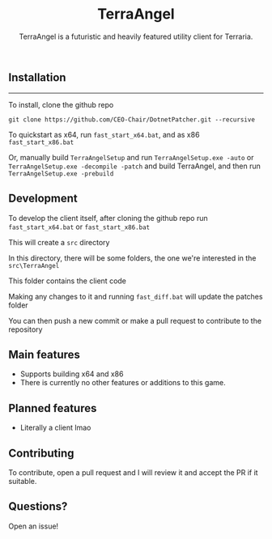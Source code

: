 
<h1 align="center">
TerraAngel
</h1>
<p align="center">
TerraAngel is a futuristic and heavily featured utility client for Terraria.
</p>
<br>

<h2>
Installation
</h2>

---
To install, clone the github repo

```git clone https://github.com/CEO-Chair/DotnetPatcher.git --recursive```

To quickstart as x64, run `fast_start_x64.bat`, and as x86 `fast_start_x86.bat`

Or, manually build `TerraAngelSetup` and run `TerraAngelSetup.exe -auto` or `TerraAngelSetup.exe -decompile -patch` and build TerraAngel, and then run `TerraAngelSetup.exe -prebuild`

<h2>
Development
</h2>


To develop the client itself, after cloning the github repo
run  `fast_start_x64.bat` or `fast_start_x86.bat`

This will create a `src` directory

In this directory, there will be some folders, the one we're interested in the `src\TerraAngel`

This folder contains the client code

Making any changes to it and running `fast_diff.bat` will update the patches folder

You can then push a new commit or make a pull request to contribute to the repository

<h2>
Main features
</h2>


- Supports building x64 and x86
- There is currently no other features or additions to this game.

<h2>
Planned features
</h2>


- Literally a client lmao

<h2>
Contributing
</h2>


To contribute, open a pull request and I will review it and accept the PR if it suitable.

<h2>
Questions?
</h2>


Open an issue!